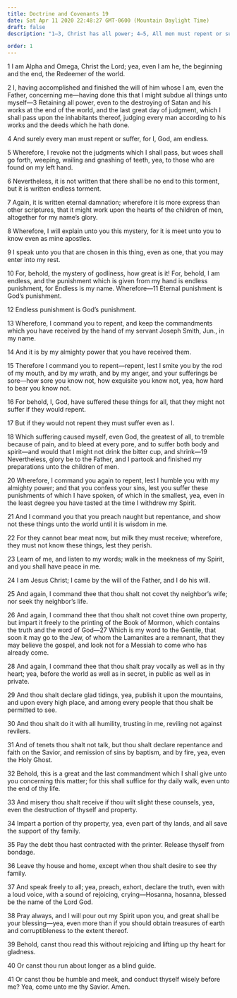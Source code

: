 ```yaml
---
title: Doctrine and Covenants 19
date: Sat Apr 11 2020 22:48:27 GMT-0600 (Mountain Daylight Time)
draft: false
description: "1–3, Christ has all power; 4–5, All men must repent or suffer; 6–12, Eternal punishment is God’s punishment; 13–20, Christ suffered for all, that they might not suffer if they would repent; 21–28, Preach the gospel of repentance; 29–41, Declare glad tidings."

order: 1
---
```

    
1 I am Alpha and Omega, Christ the Lord; yea, even I am he, the beginning and the end, the Redeemer of the world.

2 I, having accomplished and finished the will of him whose I am, even the Father, concerning me—having done this that I might subdue all things unto myself—3 Retaining all power, even to the destroying of Satan and his works at the end of the world, and the last great day of judgment, which I shall pass upon the inhabitants thereof, judging every man according to his works and the deeds which he hath done.

4 And surely every man must repent or suffer, for I, God, am endless.

5 Wherefore, I revoke not the judgments which I shall pass, but woes shall go forth, weeping, wailing and gnashing of teeth, yea, to those who are found on my left hand.

6 Nevertheless, it is not written that there shall be no end to this torment, but it is written endless torment.

7 Again, it is written eternal damnation; wherefore it is more express than other scriptures, that it might work upon the hearts of the children of men, altogether for my name’s glory.

8 Wherefore, I will explain unto you this mystery, for it is meet unto you to know even as mine apostles.

9 I speak unto you that are chosen in this thing, even as one, that you may enter into my rest.

10 For, behold, the mystery of godliness, how great is it! For, behold, I am endless, and the punishment which is given from my hand is endless punishment, for Endless is my name. Wherefore—11 Eternal punishment is God’s punishment.

12 Endless punishment is God’s punishment.

13 Wherefore, I command you to repent, and keep the commandments which you have received by the hand of my servant Joseph Smith, Jun., in my name.

14 And it is by my almighty power that you have received them.

15 Therefore I command you to repent—repent, lest I smite you by the rod of my mouth, and by my wrath, and by my anger, and your sufferings be sore—how sore you know not, how exquisite you know not, yea, how hard to bear you know not.

16 For behold, I, God, have suffered these things for all, that they might not suffer if they would repent.

17 But if they would not repent they must suffer even as I.

18 Which suffering caused myself, even God, the greatest of all, to tremble because of pain, and to bleed at every pore, and to suffer both body and spirit—and would that I might not drink the bitter cup, and shrink—19 Nevertheless, glory be to the Father, and I partook and finished my preparations unto the children of men.

20 Wherefore, I command you again to repent, lest I humble you with my almighty power; and that you confess your sins, lest you suffer these punishments of which I have spoken, of which in the smallest, yea, even in the least degree you have tasted at the time I withdrew my Spirit.

21 And I command you that you preach naught but repentance, and show not these things unto the world until it is wisdom in me.

22 For they cannot bear meat now, but milk they must receive; wherefore, they must not know these things, lest they perish.

23 Learn of me, and listen to my words; walk in the meekness of my Spirit, and you shall have peace in me.

24 I am Jesus Christ; I came by the will of the Father, and I do his will.

25 And again, I command thee that thou shalt not covet thy neighbor’s wife; nor seek thy neighbor’s life.

26 And again, I command thee that thou shalt not covet thine own property, but impart it freely to the printing of the Book of Mormon, which contains the truth and the word of God—27 Which is my word to the Gentile, that soon it may go to the Jew, of whom the Lamanites are a remnant, that they may believe the gospel, and look not for a Messiah to come who has already come.

28 And again, I command thee that thou shalt pray vocally as well as in thy heart; yea, before the world as well as in secret, in public as well as in private.

29 And thou shalt declare glad tidings, yea, publish it upon the mountains, and upon every high place, and among every people that thou shalt be permitted to see.

30 And thou shalt do it with all humility, trusting in me, reviling not against revilers.

31 And of tenets thou shalt not talk, but thou shalt declare repentance and faith on the Savior, and remission of sins by baptism, and by fire, yea, even the Holy Ghost.

32 Behold, this is a great and the last commandment which I shall give unto you concerning this matter; for this shall suffice for thy daily walk, even unto the end of thy life.

33 And misery thou shalt receive if thou wilt slight these counsels, yea, even the destruction of thyself and property.

34 Impart a portion of thy property, yea, even part of thy lands, and all save the support of thy family.

35 Pay the debt thou hast contracted with the printer. Release thyself from bondage.

36 Leave thy house and home, except when thou shalt desire to see thy family.

37 And speak freely to all; yea, preach, exhort, declare the truth, even with a loud voice, with a sound of rejoicing, crying—Hosanna, hosanna, blessed be the name of the Lord God.

38 Pray always, and I will pour out my Spirit upon you, and great shall be your blessing—yea, even more than if you should obtain treasures of earth and corruptibleness to the extent thereof.

39 Behold, canst thou read this without rejoicing and lifting up thy heart for gladness.

40 Or canst thou run about longer as a blind guide.

41 Or canst thou be humble and meek, and conduct thyself wisely before me? Yea, come unto me thy Savior. Amen.
